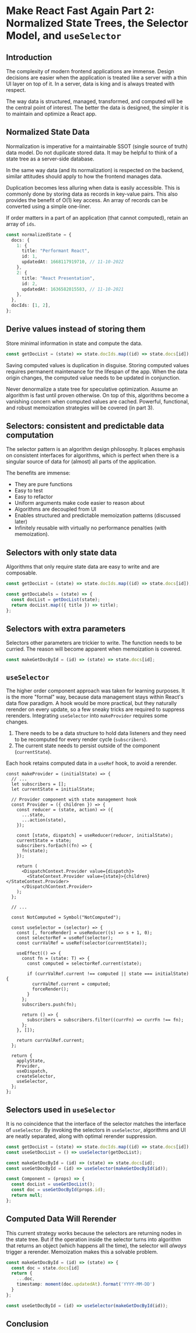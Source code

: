 # Make React Fast Again Part 2: Normalized State Trees, the Selector Model, and `useSelector`

## Introduction

The complexity of modern frontend applications are immense. Design decisions are easier when the application is treated like a server with a thin UI layer on top of it. In a server, data is king and is always treated with respect.

The way data is structured, managed, transformed, and computed will be the central point of interest. The better the data is designed, the simpler it is to maintain and optimize a React app.

## Normalized State Data

Normalization is imperative for a maintainable SSOT (single source of truth) data model. Do not duplicate stored data. It may be helpful to think of a state tree as a server-side database. 

In the same way data (and its normalization) is respected on the backend, similar attitudes should apply to how the frontend manages data.

Duplication becomes less alluring when data is easily accessible. This is commonly done by storing data as records in key-value pairs. This also provides the benefit of O(1) key access. An array of records can be converted using a simple one-liner.

If order matters in a part of an application (that cannot computed), retain an array of `ids`.

```typescript
const normalizedState = {
  docs: {
    1: {
      title: "Performant React",
      id: 1,
      updatedAt: 1668117919710, // 11-10-2022
    },
    2: {
      title: "React Presentation",
      id: 2,
      updatedAt: 1636582015583, // 11-10-2021
    },
  },
  docIds: [1, 2],
};
```

## Derive values instead of storing them

Store minimal information in state and compute the data.

```typescript
const getDocList = (state) => state.docIds.map((id) => state.docs[id]);
```

Saving computed values is duplication in disguise. Storing computed values requires permanent maintenance for the lifespan of the app. When the data origin changes, the computed value needs to be updated in conjunction.

Never denormalize a state tree for speculative optimization. Assume an algorithm is fast until proven otherwise. On top of this, algorithms become a vanishing concern when computed values are cached. Powerful, functional, and robust memoization strategies will be covered (in part 3).

## Selectors: consistent and predictable data computation

The selector pattern is an algorithm design philosophy. It places emphasis on consistent interfaces for algorithms, which is perfect when there is a singular source of data for (almost) all parts of the application.

The benefits are immense:

- They are pure functions
- Easy to test
- Easy to refactor
- Uniform arguments make code easier to reason about
- Algorithms are decoupled from UI
- Enables structured and predictable memoization patterns (discussed later)
- Infinitely reusable with virtually no performance penalties (with memoization).

## Selectors with only state data

Algorithms that only require state data are easy to write and are composable.

```typescript
const getDocList = (state) => state.docIds.map((id) => state.docs[id]);

const getDocLabels = (state) => {
  const docList = getDocList(state);
  return docList.map(({ title }) => title);
};
```

## Selectors with extra parameters

Selectors other parameters are trickier to write. The function needs to be curried. The reason will become apparent when memoization is covered.

```typescript
const makeGetDocById = (id) => (state) => state.docs[id];
```

## `useSelector`

The higher order component approach was taken for learning purposes. It is the more "formal" way, because data management stays within React's data flow paradigm. A hook would be more practical, but they naturally rerender on every update, so a few sneaky tricks are required to suppress rerenders. Integrating `useSelector` into `makeProvider` requires some changes.

1. There needs to be a data structure to hold data listeners and they need to be recomputed for every render cycle (`subscribers`).
2. The current state needs to persist outside of the component (`currentState`).

Each hook retains computed data in a `useRef` hook, to avoid a rerender.

```tsx
const makeProvider = (initialState) => {
  // ...
  let subscribers = [];
  let currentState = initialState;

  // Provider component with state management hook
  const Provider = ({ children }) => {
    const reducer = (state, action) => ({
      ...state,
      ...action(state),
    });

    const [state, dispatch] = useReducer(reducer, initialState);
    currentState = state;
    subscribers.forEach((fn) => {
      fn(state);
    });

    return (
      <DispatchContext.Provider value={dispatch}>
        <StateContext.Provider value={state}>{children}</StateContext.Provider>
      </DispatchContext.Provider>
    );
  };

  // ...

  const NotComputed = Symbol("NotComputed");

  const useSelector = (selector) => {
    const [, forceRender] = useReducer((s) => s + 1, 0);
    const selectorRef = useRef(selector);
    const currValRef = useRef(selector(currentState));

    useEffect(() => {
      const fn = (state: T) => {
        const computed = selectorRef.current(state);

        if (currValRef.current !== computed || state === initialState) {
          currValRef.current = computed;
          forceRender();
        }
      };
      subscribers.push(fn);

      return () => {
        subscribers = subscribers.filter((currFn) => currFn !== fn);
      };
    }, []);

    return currValRef.current;
  };

  return {
    applyState,
    Provider,
    useDispatch,
    createSelector,
    useSelector,
  };
};
```

## Selectors used in `useSelector`

It is no coincidence that the interface of the selector matches the interface of `useSelector`. By invoking the selectors in `useSelector`, algorithms and UI are neatly separated, along with optimal rerender suppression.

```typescript
const getDocList = (state) => state.docIds.map((id) => state.docs[id]);
const useGetDocList = () => useSelector(getDocList);

const makeGetDocById = (id) => (state) => state.docs[id];
const useGetDocById = (id) => useSelector(makeGetDocById(id));

const Component = (props) => {
  const docList = useGetDocList();
  const doc = useGetDocById(props.id);
  return null;
};
```

## Computed Data Will Rerender

This current strategy works because the selectors are returning nodes in the state tree. But if the operation inside the selector turns into algorithm that returns an object (which happens all the time), the selector will *always* trigger a rerender. Memoization makes this a solvable problem.

```typescript
const makeGetDocById = (id) => (state) => {
  const doc = state.docs[id]
  return {
    ...doc,
    timestamp: moment(doc.updatedAt).format('YYYY-MM-DD')
  }
};

const useGetDocById = (id) => useSelector(makeGetDocById(id));
```


## Conclusion

